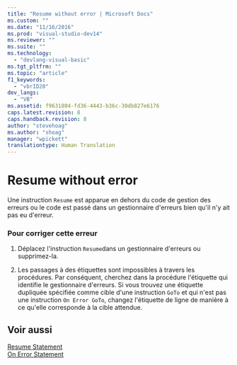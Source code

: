 ```yaml
---
title: "Resume without error | Microsoft Docs"
ms.custom: ""
ms.date: "11/16/2016"
ms.prod: "visual-studio-dev14"
ms.reviewer: ""
ms.suite: ""
ms.technology: 
  - "devlang-visual-basic"
ms.tgt_pltfrm: ""
ms.topic: "article"
f1_keywords: 
  - "vbrID20"
dev_langs: 
  - "VB"
ms.assetid: f9631804-fd36-4443-b36c-30db827e6176
caps.latest.revision: 8
caps.handback.revision: 8
author: "stevehoag"
ms.author: "shoag"
manager: "wpickett"
translationtype: Human Translation
---
```

# Resume without error
Une instruction `Resume` est apparue en dehors du code de gestion des erreurs ou le code est passé dans un gestionnaire d'erreurs bien qu'il n'y ait pas eu d'erreur.  
  
### Pour corriger cette erreur  
  
1.  Déplacez l'instruction `Resume`dans un gestionnaire d'erreurs ou supprimez\-la.  
  
2.  Les passages à des étiquettes sont impossibles à travers les procédures. Par conséquent, cherchez dans la procédure l'étiquette qui identifie le gestionnaire d'erreurs.  Si vous trouvez une étiquette dupliquée spécifiée comme cible d'une instruction `GoTo` et qui n'est pas une instruction `On Error GoTo`, changez l'étiquette de ligne de manière à ce qu'elle corresponde à la cible attendue.  
  
## Voir aussi  
 [Resume Statement](../../../visual-basic/language-reference/statements/resume-statement.md)   
 [On Error Statement](../../../visual-basic/language-reference/statements/on-error-statement.md)